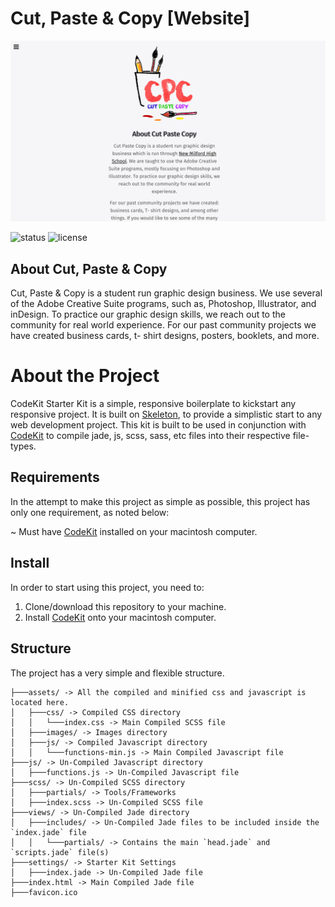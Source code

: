 # Cut, Paste & Copy [Website]
![Project Preview](other/thumbnail.png)

![status](https://img.shields.io/pypi/status/Django.svg)
![license](https://img.shields.io/apm/l/vim-mode.svg)

## About Cut, Paste & Copy
Cut, Paste & Copy is a student run graphic design business. We use several of the Adobe Creative Suite programs, such as, Photoshop, Illustrator, and inDesign. To practice our graphic design skills, we reach out to the community for real world experience. For our past community projects we have created business cards, t- shirt designs, posters, booklets, and more.

# About the Project
CodeKit Starter Kit is a simple, responsive boilerplate to kickstart any responsive project.
It is built on [Skeleton](https://github.com/dhg/Skeleton), to provide a simplistic start to any web development project. This kit is built to be used in conjunction with [CodeKit](https://incident57.com/codekit/) to compile jade, js, scss, sass, etc files into their respective file-types.

## Requirements
In the attempt to make this project as simple as possible, this project has only one requirement, as noted below:

~ Must have [CodeKit](https://incident57.com/codekit/) installed on your macintosh computer.

## Install
In order to start using this project, you need to:

1. Clone/download this repository to your machine.
2. Install [CodeKit](https://incident57.com/codekit/) onto your macintosh computer.

## Structure
The project has a very simple and flexible structure.

```
├───assets/ -> All the compiled and minified css and javascript is located here.
│   ├───css/ -> Compiled CSS directory
│   │   └───index.css -> Main Compiled SCSS file
│   ├───images/ -> Images directory
│   ├───js/ -> Compiled Javascript directory
│   │   └───functions-min.js -> Main Compiled Javascript file
├───js/ -> Un-Compiled Javascript directory
│   ├───functions.js -> Un-Compiled Javascript file
├───scss/ -> Un-Compiled SCSS directory
│   ├───partials/ -> Tools/Frameworks
│   ├───index.scss -> Un-Compiled SCSS file
├───views/ -> Un-Compiled Jade directory
│   ├───includes/ -> Un-Compiled Jade files to be included inside the `index.jade` file
│   │   └───partials/ -> Contains the main `head.jade` and `scripts.jade` file(s)
├───settings/ -> Starter Kit Settings
│   ├───index.jade -> Un-Compiled Jade file
├───index.html -> Main Compiled Jade file
├───favicon.ico
```
